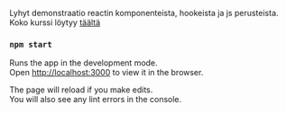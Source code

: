 Lyhyt demonstraatio reactin komponenteista, hookeista ja js perusteista. <br>
Koko kurssi löytyy [täältä](https://github.com/Temez1/fullstackOpen2019)

### `npm start`

Runs the app in the development mode.<br />
Open [http://localhost:3000](http://localhost:3000) to view it in the browser.

The page will reload if you make edits.<br />
You will also see any lint errors in the console.

